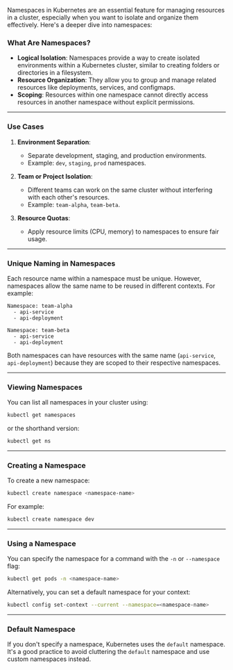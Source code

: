 Namespaces in Kubernetes are an essential feature for managing resources in a cluster, especially when you want to isolate and organize them effectively. Here's a deeper dive into namespaces:

### What Are Namespaces?

- **Logical Isolation**: Namespaces provide a way to create isolated environments within a Kubernetes cluster, similar to creating folders or directories in a filesystem.
- **Resource Organization**: They allow you to group and manage related resources like deployments, services, and configmaps.
- **Scoping**: Resources within one namespace cannot directly access resources in another namespace without explicit permissions.

---

### Use Cases

1. **Environment Separation**:

   - Separate development, staging, and production environments.
   - Example: `dev`, `staging`, `prod` namespaces.

2. **Team or Project Isolation**:

   - Different teams can work on the same cluster without interfering with each other's resources.
   - Example: `team-alpha`, `team-beta`.

3. **Resource Quotas**:
   - Apply resource limits (CPU, memory) to namespaces to ensure fair usage.

---

### Unique Naming in Namespaces

Each resource name within a namespace must be unique. However, namespaces allow the same name to be reused in different contexts. For example:

```plaintext
Namespace: team-alpha
  - api-service
  - api-deployment

Namespace: team-beta
  - api-service
  - api-deployment
```

Both namespaces can have resources with the same name (`api-service`, `api-deployment`) because they are scoped to their respective namespaces.

---

### Viewing Namespaces

You can list all namespaces in your cluster using:

```bash
kubectl get namespaces
```

or the shorthand version:

```bash
kubectl get ns
```

---

### Creating a Namespace

To create a new namespace:

```bash
kubectl create namespace <namespace-name>
```

For example:

```bash
kubectl create namespace dev
```

---

### Using a Namespace

You can specify the namespace for a command with the `-n` or `--namespace` flag:

```bash
kubectl get pods -n <namespace-name>
```

Alternatively, you can set a default namespace for your context:

```bash
kubectl config set-context --current --namespace=<namespace-name>
```

---

### Default Namespace

If you don't specify a namespace, Kubernetes uses the `default` namespace. It's a good practice to avoid cluttering the `default` namespace and use custom namespaces instead.
